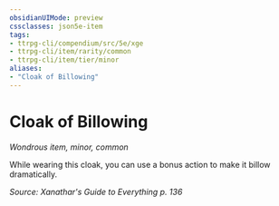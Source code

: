```yaml
---
obsidianUIMode: preview
cssclasses: json5e-item
tags:
- ttrpg-cli/compendium/src/5e/xge
- ttrpg-cli/item/rarity/common
- ttrpg-cli/item/tier/minor
aliases: 
- "Cloak of Billowing"
---
```

# Cloak of Billowing
*Wondrous item, minor, common*  


While wearing this cloak, you can use a bonus action to make it billow dramatically.

*Source: Xanathar's Guide to Everything p. 136*